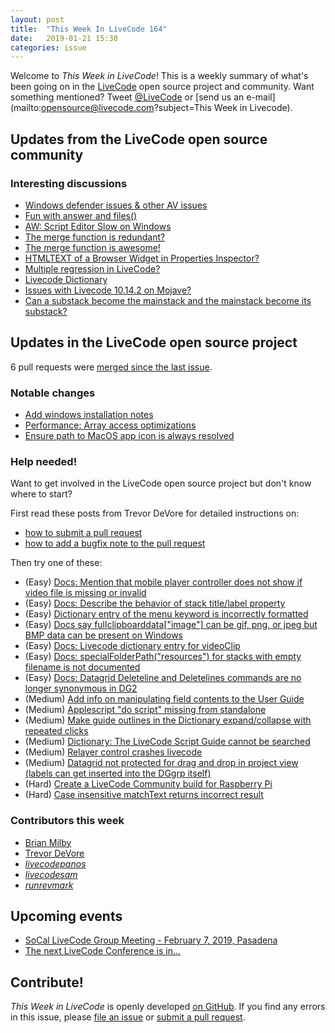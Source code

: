 ```yaml
---
layout: post
title:  "This Week In LiveCode 164"
date:   2019-01-21 15:30
categories: issue
---
```


Welcome to *This Week in LiveCode*!  This is a weekly summary of what's been
going on in the [LiveCode](https://livecode.com/) open source project and
community.  Want something mentioned?  Tweet
[@LiveCode](https://twitter.com/LiveCode) or
[send us an e-mail](mailto:opensource@livecode.com?subject=This Week in Livecode).

## Updates from the LiveCode open source community

<!---
### News & blog posts

- [Visitors in LiveCode](https://livecode.com/visitors-in-livecode/)
--->

### Interesting discussions

- [Windows defender issues & other AV issues](https://www.mail-archive.com/use-livecode@lists.runrev.com/msg100105.html)
- [Fun with answer and files()](https://www.mail-archive.com/use-livecode@lists.runrev.com/msg100108.html)
- [AW: Script Editor Slow on Windows](https://www.mail-archive.com/use-livecode@lists.runrev.com/msg100135.html)
- [The merge function is redundant?](https://www.mail-archive.com/use-livecode@lists.runrev.com/msg100186.html)
- [The merge function is awesome!](https://www.mail-archive.com/use-livecode@lists.runrev.com/msg100151.html)
- [HTMLTEXT of a Browser Widget in Properties Inspector?](https://www.mail-archive.com/use-livecode@lists.runrev.com/msg100168.html)
- [Multiple regression in LiveCode?](https://www.mail-archive.com/use-livecode@lists.runrev.com/msg100188.html)
- [Livecode Dictionary](https://www.mail-archive.com/use-livecode@lists.runrev.com/msg100204.html)
- [Issues with Livecode 10.14.2 on Mojave?](https://www.mail-archive.com/use-livecode@lists.runrev.com/msg100242.html)
- [Can a substack become the mainstack and the mainstack become its	substack?](https://www.mail-archive.com/use-livecode@lists.runrev.com/msg100237.html)

## Updates in the LiveCode open source project

6 pull requests were [merged since the last issue](https://github.com/search?q=org%3Alivecode+is%3Apublic+is%3Apr+is%3Amerged+merged%3A2019-01-14..2019-01-20&type=Issues).


<!---
### New LiveCode releases

- [LiveCode 9.0.2](https://www.mail-archive.com/use-livecode@lists.runrev.com/msg99471.html
)
--->


### Notable changes

- [Add windows installation notes](https://github.com/livecode/livecode/pull/6850)
- [Performance: Array access optimizations ](https://github.com/livecode/livecode/pull/6845)
- [Ensure path to MacOS app icon is always resolved](https://github.com/livecode/livecode/pull/6831)

<!---
### Bug of the week

- [Bug 21787 - Deleting a stack does not clean up memory used by substack](http://quality.livecode.com/show_bug.cgi?id=21787)

The reporter provided a helpful sample stack and a detailed description that allowed us to test and confirm the problem quickly.

--->

### Help needed!

Want to get involved in the LiveCode open source project but don't know where
to start?  

First read these posts from Trevor DeVore for detailed instructions on:

- [how to submit a pull request](https://www.mail-archive.com/use-livecode@lists.runrev.com/msg98530.html)
- [how to add a bugfix note to the pull request](https://www.mail-archive.com/use-livecode@lists.runrev.com/msg98611.html)

Then try one of these:

- (Easy) [Docs: Mention that mobile player controller does not show if video file is missing or invalid](https://quality.livecode.com/show_bug.cgi?id=19631)
- (Easy) [Docs: Describe the behavior of stack title/label property](https://quality.livecode.com/show_bug.cgi?id=19660)
- (Easy) [Dictionary entry of the menu keyword is incorrectly formatted](https://quality.livecode.com/show_bug.cgi?id=20364)
- (Easy) [Docs say fullclipboarddata["image"] can be gif, png, or jpeg but BMP data can be present on Windows](https://quality.livecode.com/show_bug.cgi?id=20472)
- (Easy) [Docs: Livecode dictionary entry for videoClip](https://quality.livecode.com/show_bug.cgi?id=21156)
- (Easy) [Docs: specialFolderPath("resources") for stacks with empty filename is not documented](https://quality.livecode.com/show_bug.cgi?id=21183)
- (Easy) [Docs: Datagrid Deleteline and Deletelines commands are no longer synonymous in DG2](https://quality.livecode.com/show_bug.cgi?id=21576)
- (Medium) [Add info on manipulating field contents to the User Guide](http://quality.livecode.com/show_bug.cgi?id=18990)
- (Medium) [Applescript "do script" missing from standalone](http://quality.livecode.com/show_bug.cgi?id=20993)
- (Medium) [Make guide outlines in the Dictionary expand/collapse with repeated clicks](http://quality.livecode.com/show_bug.cgi?id=18184)
- (Medium) [Dictionary: The LiveCode Script Guide cannot be searched](http://quality.livecode.com/show_bug.cgi?id=15957)
- (Medium) [Relayer control crashes livecode](https://quality.livecode.com/show_bug.cgi?id=21460)
- (Medium) [Datagrid not protected for drag and drop in project view (labels can get inserted into the DGgrp itself)](https://quality.livecode.com/show_bug.cgi?id=21750)
- (Hard) [Create a LiveCode Community build for Raspberry Pi](http://forums.livecode.com/viewtopic.php?f=76&t=27912)
- (Hard) [Case insensitive matchText returns incorrect result](https://quality.livecode.com/show_bug.cgi?id=15312)


### Contributors this week

- [Brian Milby](https://github.com/bwmilby)
- [Trevor DeVore](https://github.com/trevordevore)
- *[livecodepanos](https://github.com/livecodepanos)*  
- *[livecodesam](https://github.com/livecodesam)*  
- *[runrevmark](https://github.com/runrevmark)*

<!---
## Other LiveCode News


This section brings you other interesting news from across the LiveCode universe over the last week. This section may include non OSS projects.

- [IMAP library, or support via tsNet?](https://www.mail-archive.com/use-livecode@lists.runrev.com/msg99875.html)

--->

## Upcoming events

* [SoCal LiveCode Group Meeting - February 7, 2019, Pasadena](http://forums.livecode.com/viewtopic.php?f=50&t=32009)
* [The next LiveCode Conference is in...](https://www.mail-archive.com/use-livecode@lists.runrev.com/msg94801.html)


## Contribute!

*This Week in LiveCode* is openly developed
[on GitHub](https://github.com/livecode/this-week-in-livecode).
If you find any errors in this issue, please
[file an issue](https://github.com/livecode/this-week-in-livecode/issues) or
[submit a pull request](https://github.com/livecode/this-week-in-livecode/pulls).
